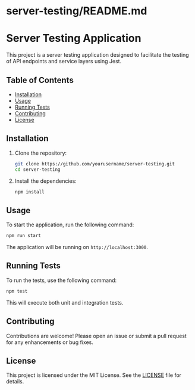 # server-testing/README.md

# Server Testing Application

This project is a server testing application designed to facilitate the testing of API endpoints and service layers using Jest.

## Table of Contents

- [Installation](#installation)
- [Usage](#usage)
- [Running Tests](#running-tests)
- [Contributing](#contributing)
- [License](#license)

## Installation

1. Clone the repository:
   ```bash
   git clone https://github.com/yourusername/server-testing.git
   cd server-testing
   ```

2. Install the dependencies:
   ```bash
   npm install
   ```

## Usage

To start the application, run the following command:

```bash
npm run start
```

The application will be running on `http://localhost:3000`.

## Running Tests

To run the tests, use the following command:

```bash
npm test
```

This will execute both unit and integration tests.

## Contributing

Contributions are welcome! Please open an issue or submit a pull request for any enhancements or bug fixes.

## License

This project is licensed under the MIT License. See the [LICENSE](LICENSE) file for details.
